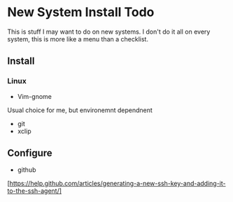 # New System Install Todo

This is stuff I may want to do on new systems. I don't do it all on every system, this is more like a menu than a checklist.

## Install
### Linux

+ Vim-gnome

Usual choice for me, but environemnt dependnent

+ git
+ xclip

## Configure

+ github 

[https://help.github.com/articles/generating-a-new-ssh-key-and-adding-it-to-the-ssh-agent/]
